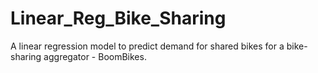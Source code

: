 # Linear_Reg_Bike_Sharing
A linear regression model to predict demand for shared bikes for a bike-sharing aggregator - BoomBikes.

